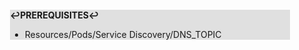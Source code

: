 <div style="margin:2em; background-color: #e0e0e0;">

<strong>↩PREREQUISITES↩</strong>

 * Resources/Pods/Service Discovery/DNS_TOPIC

</div>

